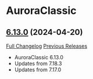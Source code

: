 # AuroraClassic

## [6.13.0](https://github.com/siweia/AuroraClassic/tree/6.13.0) (2024-04-20)
[Full Changelog](https://github.com/siweia/AuroraClassic/compare/6.12.1...6.13.0) [Previous Releases](https://github.com/siweia/AuroraClassic/releases)

- AuroraClassic 6.13.0  
- Updates from 7.18.3  
- Updates from 7.17.0  
